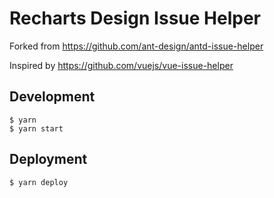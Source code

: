 # Recharts Design Issue Helper

Forked from https://github.com/ant-design/antd-issue-helper

Inspired by https://github.com/vuejs/vue-issue-helper

## Development

```
$ yarn
$ yarn start
```

## Deployment

```
$ yarn deploy
```
